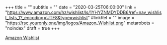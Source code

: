 +++
title = ""
subtitle = ""
date = "2020-03-25T06:00:00"
link = "https://www.amazon.com/hz/wishlist/ls/1YHYZNMDYDDB6/ref=nav_wishlist_lists_1?_encoding=UTF8&type=wishlist"
#linkRel = ""
image = "https://rsc.youronly.one/img/logos/Amazon_Wishlist.png"
metarobots = "noindex"
draft = true
+++

<a href="https://www.amazon.com/hz/wishlist/ls/1YHYZNMDYDDB6/ref=nav_wishlist_lists_1?_encoding=UTF8&type=wishlist" rel="me noopener external nofollow" referrerpolicy="strict-origin-when-cross-origin">Amazon Wishlist</a>
